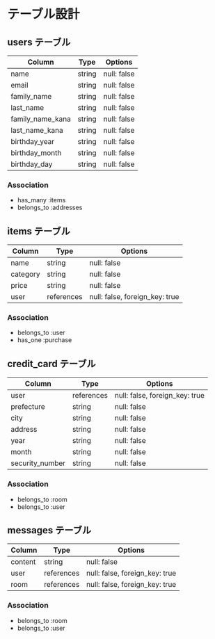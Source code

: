 # テーブル設計

## users テーブル

| Column           | Type   | Options     |
| ---------------- | ------ | ----------- |
| name             | string | null: false |
| email            | string | null: false |
| family_name      | string | null: false |
| last_name        | string | null: false |
| family_name_kana | string | null: false |
| last_name_kana   | string | null: false |
| birthday_year    | string | null: false |
| birthday_month   | string | null: false |
| birthday_day     | string | null: false |

### Association

- has_many :items
- belongs_to :addresses

## items テーブル

| Column   | Type       | Options                        |
| -------- | ---------- | ------------------------------ |
| name     | string     | null: false                    |
| category | string     | null: false                    |
| price    | string     | null: false                    |
| user     | references | null: false, foreign_key: true |

### Association

- belongs_to :user
- has_one :purchase

## credit_card テーブル

| Column          | Type       | Options                        |
| --------------- | ---------- | ------------------------------ |
| user            | references | null: false, foreign_key: true |
| prefecture      | string     | null: false                    |
| city            | string     | null: false                    |
| address         | string     | null: false                    |
| year            | string     | null: false                    |
| month           | string     | null: false                    |
| security_number | string     | null: false                    |

### Association

- belongs_to :room
- belongs_to :user

## messages テーブル

| Column  | Type       | Options                        |
| ------- | ---------- | ------------------------------ |
| content | string     | null: false                    |
| user    | references | null: false, foreign_key: true |
| room    | references | null: false, foreign_key: true |

### Association

- belongs_to :room
- belongs_to :user